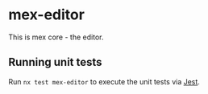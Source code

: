 # mex-editor

This is mex core - the editor.

## Running unit tests

Run `nx test mex-editor` to execute the unit tests via [Jest](https://jestjs.io).
